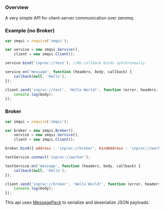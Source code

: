### Overview

A very simple API for client-server communication over zeromq.

### Example (no Broker)

```javascript
var zmqsi = require('zmqsi');

var service = new zmqsi.Service(),
    client = new zmqsi.Client();

service.bind('inproc://test'); //No callback binds synchronously.

service.on('message', function (headers, body, callback) {
    callback(null, 'Hello');
});

client.send('inproc://test', 'Hello World!', function (error, headers, body) {
    console.log(body);
});
```

### Broker

```javascript
var zmqsi = require('zmqsi');

var broker = new zmqsi.Broker(),
    service = new zmqsi.Service(),
    client = new zmqsi.Client();

broker.bind({ address : 'inproc://broker', bindAddress : 'inproc://worker'});

testService.connect('inproc://worker');

testService.on('message', function (headers, body, callback) {
    callback(null, 'Hello');
});

client.send('inproc://broker', 'Hello World!', function (error, headers, body) {
    console.log(body);
});
```

This api uses [MessagePack](http://msgpack.org/) to serialize and deserialize JSON payloads.